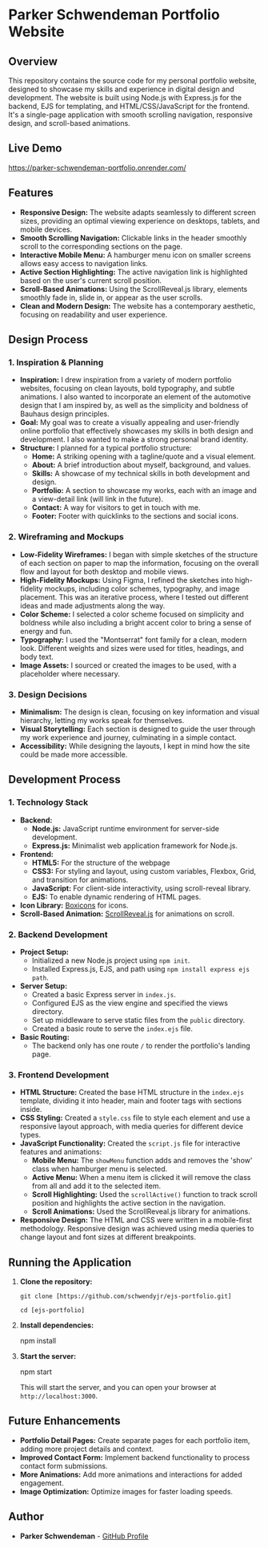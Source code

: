 # Parker Schwendeman Portfolio Website

## Overview

This repository contains the source code for my personal portfolio website, designed to showcase my skills and experience in digital design and development. The website is built using Node.js with Express.js for the backend, EJS for templating, and HTML/CSS/JavaScript for the frontend. It's a single-page application with smooth scrolling navigation, responsive design, and scroll-based animations.

## Live Demo

https://parker-schwendeman-portfolio.onrender.com/

## Features

- **Responsive Design:** The website adapts seamlessly to different screen sizes, providing an optimal viewing experience on desktops, tablets, and mobile devices.
- **Smooth Scrolling Navigation:**  Clickable links in the header smoothly scroll to the corresponding sections on the page.
- **Interactive Mobile Menu:** A hamburger menu icon on smaller screens allows easy access to navigation links.
- **Active Section Highlighting:** The active navigation link is highlighted based on the user's current scroll position.
- **Scroll-Based Animations:** Using the ScrollReveal.js library, elements smoothly fade in, slide in, or appear as the user scrolls.
- **Clean and Modern Design:**  The website has a contemporary aesthetic, focusing on readability and user experience.

## Design Process

### 1. Inspiration & Planning

-   **Inspiration:** I drew inspiration from a variety of modern portfolio websites, focusing on clean layouts, bold typography, and subtle animations. I also wanted to incorporate an element of the automotive design that I am inspired by, as well as the simplicity and boldness of Bauhaus design principles.
-   **Goal:** My goal was to create a visually appealing and user-friendly online portfolio that effectively showcases my skills in both design and development. I also wanted to make a strong personal brand identity.
-   **Structure:** I planned for a typical portfolio structure:
    -   **Home:** A striking opening with a tagline/quote and a visual element.
    -   **About:** A brief introduction about myself, background, and values.
    -   **Skills:** A showcase of my technical skills in both development and design.
    -   **Portfolio:** A section to showcase my works, each with an image and a view-detail link (will link in the future).
    -   **Contact:** A way for visitors to get in touch with me.
    -   **Footer:** Footer with quicklinks to the sections and social icons.

### 2. Wireframing and Mockups

-   **Low-Fidelity Wireframes:** I began with simple sketches of the structure of each section on paper to map the information, focusing on the overall flow and layout for both desktop and mobile views.
-   **High-Fidelity Mockups:** Using Figma, I refined the sketches into high-fidelity mockups, including color schemes, typography, and image placement. This was an iterative process, where I tested out different ideas and made adjustments along the way.
-   **Color Scheme:**  I selected a color scheme focused on simplicity and boldness while also including a bright accent color to bring a sense of energy and fun.
-   **Typography:** I used the "Montserrat" font family for a clean, modern look. Different weights and sizes were used for titles, headings, and body text.
-   **Image Assets:** I sourced or created the images to be used, with a placeholder where necessary.

### 3. Design Decisions

-   **Minimalism:** The design is clean, focusing on key information and visual hierarchy, letting my works speak for themselves.
-   **Visual Storytelling:** Each section is designed to guide the user through my work experience and journey, culminating in a simple contact.
-   **Accessibility:** While designing the layouts, I kept in mind how the site could be made more accessible.

## Development Process

### 1. Technology Stack

-   **Backend:**
    -   **Node.js:** JavaScript runtime environment for server-side development.
    -   **Express.js:** Minimalist web application framework for Node.js.
-   **Frontend:**
    -   **HTML5:** For the structure of the webpage
    -   **CSS3:** For styling and layout, using custom variables, Flexbox, Grid, and transition for animations.
    -   **JavaScript:** For client-side interactivity, using scroll-reveal library.
    -   **EJS:** To enable dynamic rendering of HTML pages.
-   **Icon Library:** [Boxicons](https://boxicons.com) for icons.
-   **Scroll-Based Animation:** [ScrollReveal.js](https://scrollrevealjs.org) for animations on scroll.

### 2. Backend Development

-   **Project Setup:**
    -   Initialized a new Node.js project using `npm init`.
    -   Installed Express.js, EJS, and path using `npm install express ejs path`.
-   **Server Setup:**
    -   Created a basic Express server in `index.js`.
    -   Configured EJS as the view engine and specified the views directory.
    -   Set up middleware to serve static files from the `public` directory.
    -   Created a basic route to serve the `index.ejs` file.
-   **Basic Routing:**
    -   The backend only has one route `/` to render the portfolio's landing page.

### 3. Frontend Development

-   **HTML Structure:** Created the base HTML structure in the `index.ejs` template, dividing it into header, main and footer tags with sections inside.
-   **CSS Styling:** Created a `style.css` file to style each element and use a responsive layout approach, with media queries for different device types.
-   **JavaScript Functionality:** Created the `script.js` file for interactive features and animations:
    -   **Mobile Menu:** The `showMenu` function adds and removes the 'show' class when hamburger menu is selected.
    -   **Active Menu:** When a menu item is clicked it will remove the class from all and add it to the selected item.
    -   **Scroll Highlighting:** Used the `scrollActive()` function to track scroll position and highlights the active section in the navigation.
    -   **Scroll Animations:** Used the ScrollReveal.js library for animations.
-   **Responsive Design:** The HTML and CSS were written in a mobile-first methodology. Responsive design was achieved using media queries to change layout and font sizes at different breakpoints.


## Running the Application

1.  **Clone the repository:**

    ```
    git clone [https://github.com/schwendyjr/ejs-portfolio.git]
    ```
    
    ```
    cd [ejs-portfolio]
    ```

2.  **Install dependencies:**


    npm install

3.  **Start the server:**

    npm start


    This will start the server, and you can open your browser at `http://localhost:3000`.

## Future Enhancements

-   **Portfolio Detail Pages:** Create separate pages for each portfolio item, adding more project details and context.
-   **Improved Contact Form:** Implement backend functionality to process contact form submissions.
-   **More Animations:** Add more animations and interactions for added engagement.
-   **Image Optimization:** Optimize images for faster loading speeds.

## Author

-   **Parker Schwendeman** - [GitHub Profile](https://github.com/schwendyjr)
